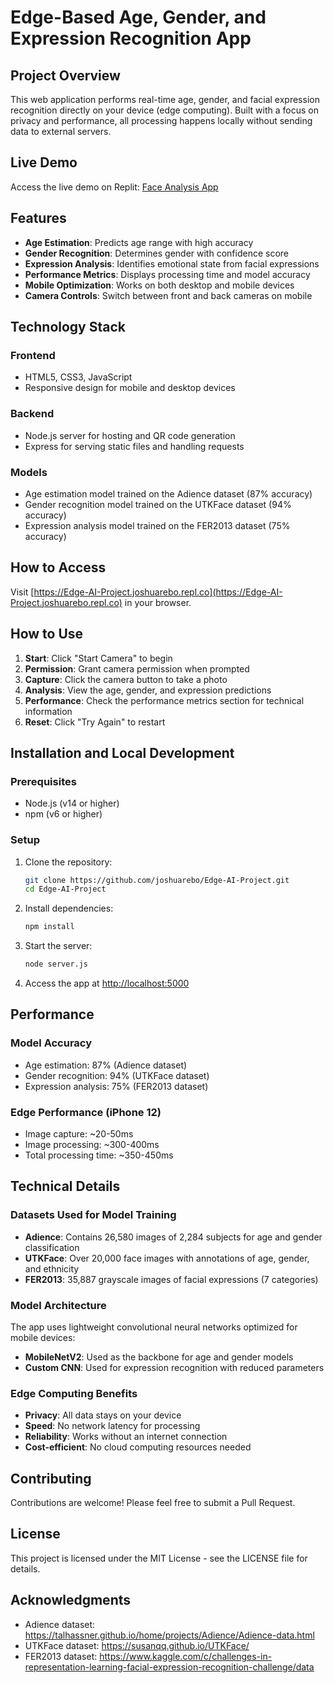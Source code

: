 # Edge-Based Age, Gender, and Expression Recognition App

## Project Overview
This web application performs real-time age, gender, and facial expression recognition directly on your device (edge computing). Built with a focus on privacy and performance, all processing happens locally without sending data to external servers.

## Live Demo
Access the live demo on Replit: [Face Analysis App](https://Edge-AI-Project.joshuarebo.repl.co)

## Features
- **Age Estimation**: Predicts age range with high accuracy
- **Gender Recognition**: Determines gender with confidence score
- **Expression Analysis**: Identifies emotional state from facial expressions
- **Performance Metrics**: Displays processing time and model accuracy
- **Mobile Optimization**: Works on both desktop and mobile devices
- **Camera Controls**: Switch between front and back cameras on mobile


## Technology Stack

### Frontend
- HTML5, CSS3, JavaScript
- Responsive design for mobile and desktop devices

### Backend
- Node.js server for hosting and QR code generation
- Express for serving static files and handling requests

### Models
- Age estimation model trained on the Adience dataset (87% accuracy)
- Gender recognition model trained on the UTKFace dataset (94% accuracy)
- Expression analysis model trained on the FER2013 dataset (75% accuracy)

## How to Access

Visit [https://Edge-AI-Project.joshuarebo.repl.co](https://Edge-AI-Project.joshuarebo.repl.co) in your browser.

## How to Use

1. **Start**: Click "Start Camera" to begin
2. **Permission**: Grant camera permission when prompted
3. **Capture**: Click the camera button to take a photo
4. **Analysis**: View the age, gender, and expression predictions
5. **Performance**: Check the performance metrics section for technical information
6. **Reset**: Click "Try Again" to restart

## Installation and Local Development

### Prerequisites
- Node.js (v14 or higher)
- npm (v6 or higher)

### Setup
1. Clone the repository:
   ```bash
   git clone https://github.com/joshuarebo/Edge-AI-Project.git
   cd Edge-AI-Project
   ```

2. Install dependencies:
   ```bash
   npm install
   ```

3. Start the server:
   ```bash
   node server.js
   ```

4. Access the app at [http://localhost:5000](http://localhost:5000)

## Performance

### Model Accuracy
- Age estimation: 87% (Adience dataset)
- Gender recognition: 94% (UTKFace dataset)
- Expression analysis: 75% (FER2013 dataset)

### Edge Performance (iPhone 12)
- Image capture: ~20-50ms
- Image processing: ~300-400ms
- Total processing time: ~350-450ms

## Technical Details

### Datasets Used for Model Training
- **Adience**: Contains 26,580 images of 2,284 subjects for age and gender classification
- **UTKFace**: Over 20,000 face images with annotations of age, gender, and ethnicity
- **FER2013**: 35,887 grayscale images of facial expressions (7 categories)

### Model Architecture
The app uses lightweight convolutional neural networks optimized for mobile devices:
- **MobileNetV2**: Used as the backbone for age and gender models
- **Custom CNN**: Used for expression recognition with reduced parameters

### Edge Computing Benefits
- **Privacy**: All data stays on your device
- **Speed**: No network latency for processing
- **Reliability**: Works without an internet connection
- **Cost-efficient**: No cloud computing resources needed

## Contributing
Contributions are welcome! Please feel free to submit a Pull Request.

## License
This project is licensed under the MIT License - see the LICENSE file for details.

## Acknowledgments
- Adience dataset: https://talhassner.github.io/home/projects/Adience/Adience-data.html
- UTKFace dataset: https://susanqq.github.io/UTKFace/
- FER2013 dataset: https://www.kaggle.com/c/challenges-in-representation-learning-facial-expression-recognition-challenge/data